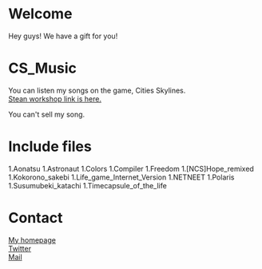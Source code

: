 # Welcome
Hey guys! We have a gift for you!

# CS_Music
You can listen my songs on the game, Cities Skylines.  
[Stean workshop link is here.](https://steamcommunity.com/sharedfiles/filedetails/?id=2554806727 "Steam Workshop")  

You can't sell my song.  

# Include files

1.Aonatsu
1.Astronaut
1.Colors
1.Compiler
1.Freedom
1.[NCS]Hope_remixed
1.Kokorono_sakebi
1.Life_game_Internet_Version
1.NETNEET
1.Polaris
1.Susumubeki_katachi
1.Timecapsule_of_the_life

# Contact
[My homepage](https://enoki.xyz "My homepage")  
[Twitter](https://enoki.xyz/twitter "Twitter")  
[Mail](info@enoki.xyz "My Mail Address")  
